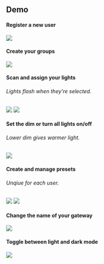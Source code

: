 ## Demo

#### Register a new user

![](login.gif)

#### Create your groups

![](groups.gif)

#### Scan and assign your lights

###### Lights flash when they're selected.

![](lights.gif)
![](move.gif)

#### Set the dim or turn all lights on/off

###### Lower dim gives warmer light.

![](control.gif)

#### Create and manage presets

###### Unqiue for each user.

![](presets.gif)
![](deletep.gif)

#### Change the name of your gateway

![](gw.gif)

#### Toggle between light and dark mode

![](mode.gif)
